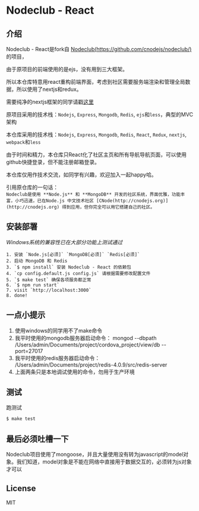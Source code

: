 Nodeclub - React
=

## 介绍

Nodeclub - React是fork自 [Nodeclub(https://github.com/cnodejs/nodeclub/)](https://github.com/cnodejs/nodeclub/) 的项目，  
  
由于原项目的前端使用的是ejs，没有用到三大框架。  
  
所以本仓库特意用react重构前端界面，考虑到社区需要服务端渲染和管理全局数据，所以使用了nextjs和redux。  
  
需要纯净的nextjs框架的同学请戳[这里](https://github.com/zhoushoujian/nextjs)  
  
原项目采用的技术栈：```Nodejs```, ```Express```, ```Mongodb```, ```Redis```, ```ejs```和```less```，典型的MVC架构  

本仓库采用的技术栈：```Nodejs```, ```Express```, ```Mongodb```, ```Redis```, ```React```, ```Redux```, ```nextjs```, ```webpack```和```less```  
  
由于时间和精力，本仓库只React化了社区主页和所有导航导航页面，可以使用github快捷登录，但不能注册邮箱登录。  
  
本仓库仅用作技术交流，如同学有兴趣，欢迎加入一起happy哈。  
  
引用原仓库的一句话：  
````Nodeclub是使用 **Node.js** 和 **MongoDB** 开发的社区系统，界面优雅，功能丰富，小巧迅速，已在Node.js 中文技术社区 [CNode(http://cnodejs.org)](http://cnodejs.org) 得到应用，但你完全可以用它搭建自己的社区。````  

## 安装部署

*Windows系统的兼容性已在大部分功能上测试通过*  

```
1. 安装 `Node.js[必须]` `MongoDB[必须]` `Redis[必须]`
2. 启动 MongoDB 和 Redis
3. `$ npm install` 安装 Nodeclub - React 的依赖包
4. `cp config.default.js config.js` 请根据需要修改配置文件
5. `$ make test` 确保各项服务都正常
6. `$ npm run start`
7. visit `http://localhost:3000`
8. done!
```

## 一点小提示
1. 使用windows的同学用不了make命令
2. 我平时使用的mongodb服务器启动命令： mongod --dbpath /Users/admin/Documents/project/cordova_project/view/db --port=27017
3. 我平时使用的redis服务器启动命令： /Users/admin/Documents/project/redis-4.0.9/src/redis-server
4. 上面两条只是本地调试使用的命令，勿用于生产环境

## 测试

跑测试

```bash
$ make test
```

## 最后必须吐槽一下
Nodeclub项目使用了mongoose，并且大量使用没有转为javascript的model对象。我们知道，model对象是不能在网络中直接用于数据交互的，必须转为js对象才可以


## License

MIT
